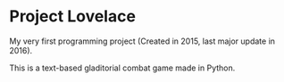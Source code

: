 # Project Lovelace
My very first programming project (Created in 2015, last major update in 2016).

This is a text-based gladitorial combat game made in Python.
